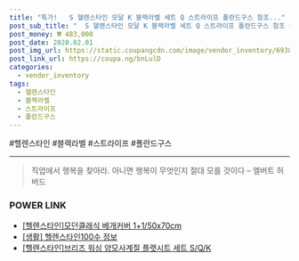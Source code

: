 ```yaml
--- 
title: "특가!   S 헬렌스타인 모달 K 블랙라벨 세트 Q 스트라이프 폴란드구스 참조..." 
post_sub_title: "  S 헬렌스타인 모달 K 블랙라벨 세트 Q 스트라이프 폴란드구스 참조 상세설명" 
post_money: ₩ 483,000 
post_date: 2020.02.01 
post_img_url: https://static.coupangcdn.com/image/vendor_inventory/6938/b99b864f48b337a3445cbad8f58a00c093e64255c06e930837cbdd7392ad.jpg 
post_link_url: https://coupa.ng/bnLulD 
categories: 
  - vendor_inventory 
tags: 
  - 헬렌스타인 
  - 블랙라벨 
  - 스트라이프 
  - 폴란드구스 
--- 
```

  #헬렌스타인 #블랙라벨 #스트라이프 #폴란드구스 
<hr> 

> 직업에서 행복을 찾아라. 아니면 행복이 무엇인지 절대 모를 것이다 – 엘버트 허버드 


### POWER LINK

* <a href="https://blog.naver.com/santokki14/221785848484" target="_blank">[헬렌스타인]모던클래식 베개커버 1+1/50x70cm</a>
* <a href="https://blog.naver.com/santokki14/221775197207" target="_blank"> [생활] 헬렌스타인100수 정보 </a>
* <a href="https://blog.naver.com/sakai111/221784669214" target="_blank">[헬렌스타인]브리즈 워싱 양모사계절 플랫시트 세트 S/Q/K</a>
